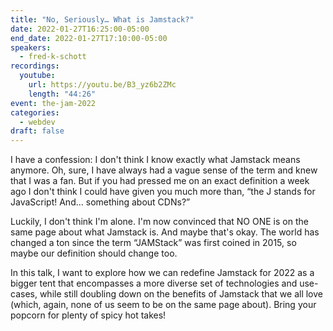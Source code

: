 ```yaml
---
title: "No, Seriously… What is Jamstack?"
date: 2022-01-27T16:25:00-05:00
end_date: 2022-01-27T17:10:00-05:00
speakers:
  - fred-k-schott
recordings:
  youtube:
    url: https://youtu.be/B3_yz6b2ZMc
    length: "44:26"
event: the-jam-2022
categories:
  - webdev
draft: false
---
```


I have a confession: I don't think I know exactly what Jamstack means anymore. Oh, sure, I have always had a vague sense of the term and knew that I was a fan. But if you had pressed me on an exact definition a week ago I don't think I could have given you much more than, “the J stands for JavaScript! And… something about CDNs?”

Luckily, I don't think I'm alone. I'm now convinced that NO ONE is on the same page about what Jamstack is. And maybe that's okay. The world has changed a ton since the term “JAMStack” was first coined in 2015, so maybe our definition should change too.

In this talk, I want to explore how we can redefine Jamstack for 2022 as a bigger tent that encompasses a more diverse set of technologies and use-cases, while still doubling down on the benefits of Jamstack that we all love (which, again, none of us seem to be on the same page about). Bring your popcorn for plenty of spicy hot takes!
